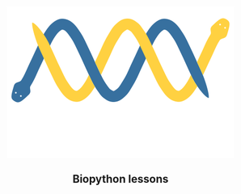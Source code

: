 <p align="center">
  <a href="https://biopython.org/">
    <img src="./imgs/biopython_logo_white.png" alt="Biopython logo" align="center">
  </a>
</p>

<h2 align="center">Biopython lessons</h2>
